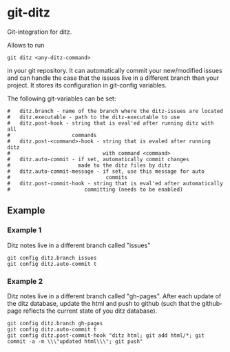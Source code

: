 git-ditz
========

Git-integration for ditz.

Allows to run 
    
	git ditz <any-ditz-command>
	
in your git repository. It can automatically commit your new/modified
issues and can handle the case that the issues live in a different
branch than your project. It stores its configuration in git-config variables.

The following git-variables can be set:

    #   ditz.branch - name of the branch where the ditz-issues are located
    #   ditz.executable - path to the ditz-executable to use
    #   ditz.post-hook - string that is eval'ed after running ditz with all 
    #                    commands
    #   ditz.post-<command>-hook - string that is evaled after running ditz
    #                              with command <command>
    #   ditz.auto-commit - if set, automatically commit changes
    #                      made to the ditz files by ditz
    #   ditz.auto-commit-message - if set, use this message for auto
    #                               commits
	#   ditz.post-commit-hook - string that is eval'ed after automatically 
    #                        committing (needs to be enabled)


## Example ##

### Example 1

Ditz notes live in a different branch called "issues"

    git config ditz.branch issues
	git config ditz.auto-commit t
	
### Example 2

Ditz notes live in a different branch called "gh-pages".
After each update of the ditz database, update the html and push to
github (such that the github-page reflects the current state of you
ditz database).

    git config ditz.branch gh-pages
	git config ditz.auto-commit t
	git config ditz.post-commit-hook "ditz html; git add html/*; git commit -a -m \\\"updated html\\\"; git push"
